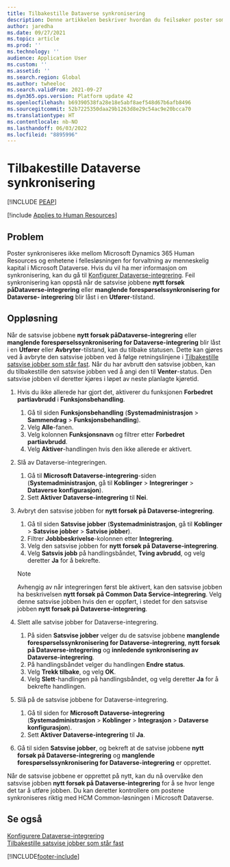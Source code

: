 ```yaml
---
title: Tilbakestille Dataverse synkronisering
description: Denne artikkelen beskriver hvordan du feilsøker poster som ikke synkroniseres riktig mellom Microsoft Dynamics 365 Human Resources og fellesløsningen for forvaltning av menneskelig kapital (MCM) i Microsoft Dataverse.
author: jaredha
ms.date: 09/27/2021
ms.topic: article
ms.prod: ''
ms.technology: ''
audience: Application User
ms.custom: ''
ms.assetid: ''
ms.search.region: Global
ms.author: twheeloc
ms.search.validFrom: 2021-09-27
ms.dyn365.ops.version: Platform update 42
ms.openlocfilehash: b69390538fa28e18e5abf8aef548d67b6afb8496
ms.sourcegitcommit: 52b7225350daa29b1263d8e29c54ac9e20bcca70
ms.translationtype: HT
ms.contentlocale: nb-NO
ms.lasthandoff: 06/03/2022
ms.locfileid: "8895996"
---
```

# <a name="reset-dataverse-synchronization"></a>Tilbakestille Dataverse synkronisering


[!INCLUDE [PEAP](../includes/peap-2.md)]

[!include [Applies to Human Resources](../includes/applies-to-hr.md)]

## <a name="issue"></a>Problem

Poster synkroniseres ikke mellom Microsoft Dynamics 365 Human Resources og enhetene i fellesløsningen for forvaltning av menneskelig kapital i Microsoft Dataverse. Hvis du vil ha mer informasjon om synkronisering, kan du gå til [Konfigurer Dataverse-integrering](hr-admin-integration-common-data-service.md). Feil synkronisering kan oppstå når de satsvise jobbene **nytt forsøk påDataverse-integrering** eller **manglende forespørselssynkronisering for Dataverse- integrering** blir låst i en **Utfører**-tilstand.

## <a name="resolution"></a>Oppløsning

Når de satsvise jobbene **nytt forsøk påDataverse-integrering** eller **manglende forespørselssynkronisering for Dataverse-integrering** blir låst i en **Utfører** eller **Avbryter**-tilstand, kan du tilbake statusen. Dette kan gjøres ved å avbryte den satsvise jobben ved å følge retningslinjene i [Tilbakestille satsvise jobber som står fast](hr-admin-troubleshooting-batch-execution.md). Når du har avbrutt den satsvise jobben, kan du tilbakestille den satsvise jobben ved å angi den til **Venter**-status. Den satsvise jobben vil deretter kjøres i løpet av neste planlagte kjøretid.

1. Hvis du ikke allerede har gjort det, aktiverer du funksjonen **Forbedret partiavbrudd** i **Funksjonsbehandling**.
   1. Gå til siden **Funksjonsbehandling** (**Systemadministrasjon** > **Sammendrag** > **Funksjonsbehandling**).
   2. Velg **Alle**-fanen.
   3. Velg kolonnen **Funksjonsnavn** og filtrer etter **Forbedret partiavbrudd**.
   4. Velg **Aktiver**-handlingen hvis den ikke allerede er aktivert.

2. Slå av Dataverse-integreringen.
   1. Gå til **Microsoft Dataverse-integrering**-siden (**Systemadministrasjon**, gå til **Koblinger** > **Integreringer** > **Dataverse konfigurasjon**).
   2. Sett **Aktiver Dataverse-integrering** til **Nei**.

3. Avbryt den satsvise jobben for **nytt forsøk på Dataverse-integrering**.
   1. Gå til siden **Satsvise jobber** (**Systemadministrasjon**, gå til **Koblinger** > **Satsvise jobber** > **Satvise jobber**).
   2. Filtrer **Jobbbeskrivelse**-kolonnen etter **Integrering**.
   3. Velg den satsvise jobben for **nytt forsøk på Dataverse-integrering**.
   4. Velg **Satsvis jobb** på handlingsbåndet, **Tving avbrudd**, og velg deretter **Ja** for å bekrefte.

   > [!NOTE]
   > Avhengig av når integreringen først ble aktivert, kan den satsvise jobben ha beskrivelsen **nytt forsøk på Common Data Service-integrering**. Velg denne satsvise jobben hvis den er oppført, i stedet for den satsvise jobben **nytt forsøk på Dataverse-integrering**.

4. Slett alle satvise jobber for Dataverse-integrering.
   1. På siden **Satsvise jobber** velger du de satsvise jobbene **manglende forespørselssynkronisering for Dataverse-integrering**, **nytt forsøk på Dataverse-integrering** og **innledende synkronisering av Dataverse-integrering**.
   2. På handlingsbåndet velger du handlingen **Endre status**. 
   3. Velg **Trekk tilbake**, og velg **OK**.
   4. Velg **Slett**-handlingen på handlingsbåndet, og velg deretter **Ja** for å bekrefte handlingen.

5. Slå på de satsvise jobbene for Dataverse-integrering.
   1. Gå til siden for **Microsoft Dataverse-integrering** (**Systemadministrasjon** > **Koblinger** > **Integrasjon** > **Dataverse konfigurasjon**).
   2. Sett **Aktiver Dataverse-integrering** til **Ja**.

6. Gå til siden **Satsvise jobber**, og bekreft at de satvise jobbene **nytt forsøk på Dataverse-integrering** og **manglende forespørselssynkronisering for Dataverse-integrering** er opprettet.

Når de satsvise jobbene er opprettet på nytt, kan du nå overvåke den satsvise jobben **nytt forsøk på Dataverse-integrering** for å se hvor lenge det tar å utføre jobben. Du kan deretter kontrollere om postene synkroniseres riktig med HCM Common-løsningen i Microsoft Dataverse.

## <a name="see-also"></a>Se også

[Konfigurere Dataverse-integrering](hr-admin-integration-common-data-service.md)<br>
[Tilbakestille satsvise jobber som står fast](hr-admin-troubleshooting-batch-execution.md)


[!INCLUDE[footer-include](../includes/footer-banner.md)]
